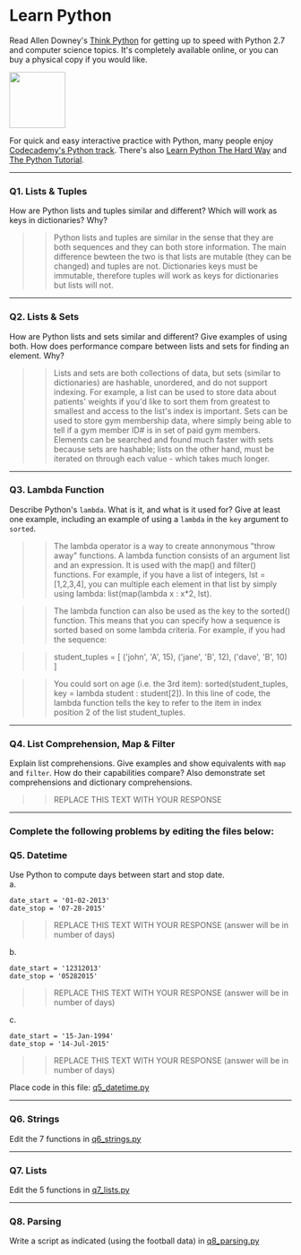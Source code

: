 # Learn Python

Read Allen Downey's [Think Python](http://www.greenteapress.com/thinkpython/) for getting up to speed with Python 2.7 and computer science topics. It's completely available online, or you can buy a physical copy if you would like.

<a href="http://www.greenteapress.com/thinkpython/"><img src="img/think_python.png" style="width: 100px;" target="_blank"></a>

For quick and easy interactive practice with Python, many people enjoy [Codecademy's Python track](http://www.codecademy.com/en/tracks/python). There's also [Learn Python The Hard Way](http://learnpythonthehardway.org/book/) and [The Python Tutorial](https://docs.python.org/2/tutorial/).

---

### Q1. Lists &amp; Tuples

How are Python lists and tuples similar and different? Which will work as keys in dictionaries? Why?

>> Python lists and tuples are similar in the sense that they are both sequences and they can both store information. The main difference bewteen the two is that lists are mutable (they can be changed) and tuples are not. Dictionaries keys must be immutable, therefore tuples will work as keys for dictionaries but lists will not. 

---

### Q2. Lists &amp; Sets

How are Python lists and sets similar and different? Give examples of using both. How does performance compare between lists and sets for finding an element. Why?

>> Lists and sets are both collections of data, but sets (similar to dictionaries) are hashable, unordered, and do not support indexing. For example, a list can be used to store data about patients' weights if you'd like to sort them from greatest to smallest and access to the list's index is important. Sets can be used to store gym membership data, where simply being able to tell if a gym member ID# is in set of paid gym members. Elements can be searched and found much faster with sets because sets are hashable; lists on the other hand, must be iterated on through each value - which takes much longer.

---

### Q3. Lambda Function

Describe Python's `lambda`. What is it, and what is it used for? Give at least one example, including an example of using a `lambda` in the `key` argument to `sorted`.

>> The lambda operator is a way to create annonymous "throw away" functions. A lambda function consists of an argument list and an expression. It is used with the map() and filter() functions. For example, if you have a list of integers, lst = \[1,2,3,4], you can multiple each element in that list by simply using lambda: list(map(lambda x : x\*2, lst). 

>> The lambda function can also be used as the key to the sorted() function. This means that you can specify how a sequence is sorted based on some lambda criteria. For example, if you had the sequence: 

>> student_tuples = \[
>>        ('john', 'A', 15),
>>        ('jane', 'B', 12),
>>        ('dave', 'B', 10)
>> ]

>> You could sort on age (i.e. the 3rd item): sorted(student_tuples, key = lambda student : student\[2]). In this line of code, the lambda function tells the key to refer to the item in index position 2 of the list student_tuples. 


---

### Q4. List Comprehension, Map &amp; Filter

Explain list comprehensions. Give examples and show equivalents with `map` and `filter`. How do their capabilities compare? Also demonstrate set comprehensions and dictionary comprehensions.

>> REPLACE THIS TEXT WITH YOUR RESPONSE

---

### Complete the following problems by editing the files below:

### Q5. Datetime
Use Python to compute days between start and stop date.   
a.  

```
date_start = '01-02-2013'    
date_stop = '07-28-2015'
```

>> REPLACE THIS TEXT WITH YOUR RESPONSE (answer will be in number of days)

b.  
```
date_start = '12312013'  
date_stop = '05282015'  
```

>> REPLACE THIS TEXT WITH YOUR RESPONSE (answer will be in number of days)

c.  
```
date_start = '15-Jan-1994'      
date_stop = '14-Jul-2015'  
```

>> REPLACE THIS TEXT WITH YOUR RESPONSE  (answer will be in number of days)

Place code in this file: [q5_datetime.py](python/q5_datetime.py)

---

### Q6. Strings
Edit the 7 functions in [q6_strings.py](python/q6_strings.py)

---

### Q7. Lists
Edit the 5 functions in [q7_lists.py](python/q7_lists.py)

---

### Q8. Parsing
Write a script as indicated (using the football data) in [q8_parsing.py](python/q8_parsing.py)





